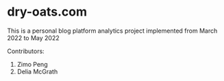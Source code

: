 # dry-oats.com

This is a personal blog platform analytics project implemented from March 2022 to May 2022

Contributors:
1. Zimo Peng
2. Delia McGrath
